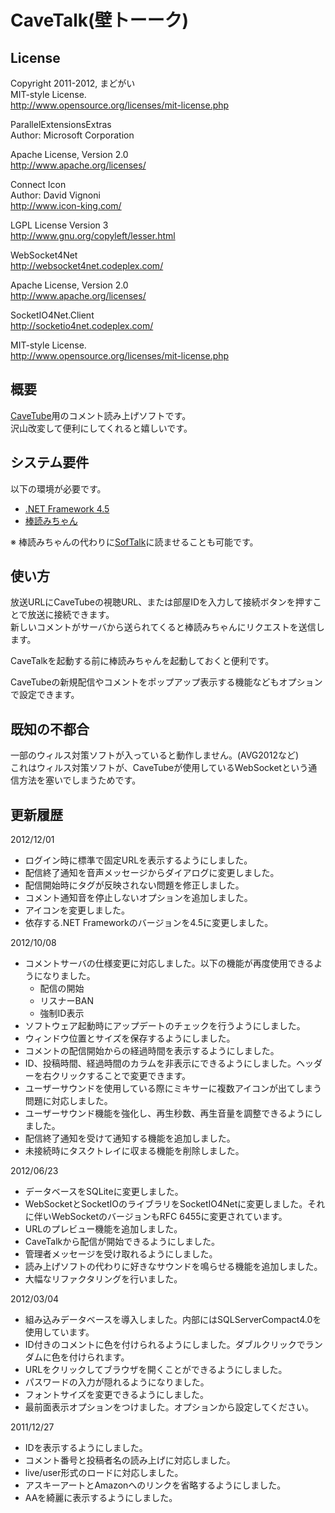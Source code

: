 CaveTalk(壁トーーク)
======================

License
-------

Copyright 2011-2012, まどがい  
MIT-style License.  
<http://www.opensource.org/licenses/mit-license.php>


ParallelExtensionsExtras  
Author: Microsoft Corporation  

Apache License, Version 2.0  
<http://www.apache.org/licenses/>


Connect Icon  
Author: David Vignoni  
<http://www.icon-king.com/>

LGPL License Version 3  
<http://www.gnu.org/copyleft/lesser.html>


WebSocket4Net  
<http://websocket4net.codeplex.com/>

Apache License, Version 2.0  
<http://www.apache.org/licenses/>


SocketIO4Net.Client  
<http://socketio4net.codeplex.com/>

MIT-style License.  
<http://www.opensource.org/licenses/mit-license.php>

概要
----

[CaveTube](http://gae.cavelis.net/)用のコメント読み上げソフトです。  
沢山改変して便利にしてくれると嬉しいです。  

システム要件
------------

以下の環境が必要です。

* [.NET Framework 4.5](http://www.microsoft.com/ja-jp/download/details.aspx?id=30653)
* [棒読みちゃん](http://chi.usamimi.info/Program/Application/BouyomiChan/)

※ 棒読みちゃんの代わりに[SofTalk](http://www35.atwiki.jp/softalk/)に読ませることも可能です。

使い方
------

放送URLにCaveTubeの視聴URL、または部屋IDを入力して接続ボタンを押すことで放送に接続できます。  
新しいコメントがサーバから送られてくると棒読みちゃんにリクエストを送信します。

CaveTalkを起動する前に棒読みちゃんを起動しておくと便利です。

CaveTubeの新規配信やコメントをポップアップ表示する機能などもオプションで設定できます。

既知の不都合
------------
一部のウィルス対策ソフトが入っていると動作しません。(AVG2012など)  
これはウィルス対策ソフトが、CaveTubeが使用しているWebSocketという通信方法を塞いでしまうためです。

更新履歴
--------
2012/12/01
* ログイン時に標準で固定URLを表示するようにしました。
* 配信終了通知を音声メッセージからダイアログに変更しました。
* 配信開始時にタグが反映されない問題を修正しました。
* コメント通知音を停止しないオプションを追加しました。
* アイコンを変更しました。
* 依存する.NET Frameworkのバージョンを4.5に変更しました。

2012/10/08
* コメントサーバの仕様変更に対応しました。以下の機能が再度使用できるようになりました。
	* 配信の開始
	* リスナーBAN
	* 強制ID表示
* ソフトウェア起動時にアップデートのチェックを行うようにしました。
* ウィンドウ位置とサイズを保存するようにしました。
* コメントの配信開始からの経過時間を表示するようにしました。
* ID、投稿時間、経過時間のカラムを非表示にできるようにしました。ヘッダーを右クリックすることで変更できます。
* ユーザーサウンドを使用している際にミキサーに複数アイコンが出てしまう問題に対応しました。
* ユーザーサウンド機能を強化し、再生秒数、再生音量を調整できるようにしました。
* 配信終了通知を受けて通知する機能を追加しました。
* 未接続時にタスクトレイに収まる機能を削除しました。

2012/06/23
* データベースをSQLiteに変更しました。
* WebSocketとSocketIOのライブラリをSocketIO4Netに変更しました。それに伴いWebSocketのバージョンもRFC 6455に変更されています。
* URLのプレビュー機能を追加しました。
* CaveTalkから配信が開始できるようにしました。
* 管理者メッセージを受け取れるようにしました。
* 読み上げソフトの代わりに好きなサウンドを鳴らせる機能を追加しました。
* 大幅なリファクタリングを行いました。

2012/03/04
* 組み込みデータベースを導入しました。内部にはSQLServerCompact4.0を使用しています。
* ID付きのコメントに色を付けられるようにしました。ダブルクリックでランダムに色を付けられます。
* URLをクリックしてブラウザを開くことができるようにしました。
* パスワードの入力が隠れるようになりました。
* フォントサイズを変更できるようにしました。
* 最前面表示オプションをつけました。オプションから設定してください。

2011/12/27
* IDを表示するようにしました。
* コメント番号と投稿者名の読み上げに対応しました。
* live/user形式のロードに対応しました。
* アスキーアートとAmazonへのリンクを省略するようにしました。
* AAを綺麗に表示するようにしました。

